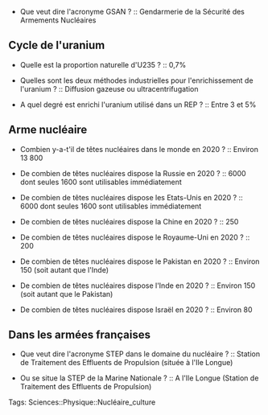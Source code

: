 - Que veut dire l'acronyme GSAN ? :: Gendarmerie de la Sécurité des Armements Nucléaires
<!--ID: 1617016163177-->


## Cycle de l'uranium

- Quelle est la proportion naturelle d'U235 ? :: 0,7%
<!--ID: 1617016163208-->
- Quelles sont les deux méthodes industrielles pour l'enrichissement de l'uranium ? :: Diffusion gazeuse ou ultracentrifugation
<!--ID: 1617016163231-->
- A quel degré est enrichi l'uranium utilisé dans un REP ? :: Entre 3 et 5%
<!--ID: 1617016163254-->


## Arme nucléaire

- Combien y-a-t'il de têtes nucléaires dans le monde en 2020 ? :: Environ 13 800
<!--ID: 1617016163276-->
- De combien de têtes nucléaires dispose la Russie en 2020 ? :: 6000 dont seules 1600 sont utilisables immédiatement
<!--ID: 1617016163298-->
- De combien de têtes nucléaires dispose les Etats-Unis en 2020 ? :: 6000 dont seules 1600 sont utilisables immédiatement
<!--ID: 1617016163319-->
- De combien de têtes nucléaires dispose la Chine en 2020 ? :: 250
<!--ID: 1617016163341-->
- De combien de têtes nucléaires dispose le Royaume-Uni en 2020 ? :: 200
<!--ID: 1617016163363-->
- De combien de têtes nucléaires dispose le Pakistan en 2020 ? :: Environ 150 (soit autant que l'Inde)
<!--ID: 1617016163386-->
- De combien de têtes nucléaires dispose l'Inde en 2020 ? :: Environ 150 (soit autant que le Pakistan)
<!--ID: 1617016163409-->
- De combien de têtes nucléaires dispose Israël en 2020 ? :: Environ 80
<!--ID: 1617016163433-->

## Dans les armées françaises

- Que veut dire l'acronyme STEP dans le domaine du nucléaire ? :: Station de Traitement des Effluents de Propulsion (située à l'Ile Longue)
<!--ID: 1617016163455-->
- Ou se situe la STEP de la Marine Nationale ? :: A l'Ile Longue (Station de Traitement des Effluents de Propulsion)
<!--ID: 1617016163477-->

Tags: Sciences::Physique::Nucléaire_culture
